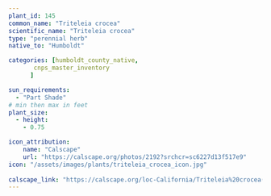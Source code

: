 ```yaml
---
plant_id: 145 
common_name: "Triteleia crocea"
scientific_name: "Triteleia crocea"
type: "perennial herb"
native_to: "Humboldt"

categories: [humboldt_county_native,
       cnps_master_inventory
      ]

sun_requirements:
  - "Part Shade"
# min then max in feet
plant_size:
  - height: 
    - 0.75 

icon_attribution: 
    name: "Calscape"
    url: "https://calscape.org/photos/2192?srchcr=sc6227d13f517e9"
icon: "/assets/images/plants/triteleia_crocea_icon.jpg"
 
calscape_link: "https://calscape.org/loc-California/Triteleia%20crocea(%20)"
---
```








